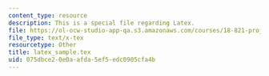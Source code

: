 ```yaml
---
content_type: resource
description: This is a special file regarding Latex.
file: https://ol-ocw-studio-app-qa.s3.amazonaws.com/courses/18-821-project-laboratory-in-mathematics-spring-2013/075dbce20e0aafda5ef5edc0905cfa4b_latex_sample.tex
file_type: text/x-tex
resourcetype: Other
title: latex_sample.tex
uid: 075dbce2-0e0a-afda-5ef5-edc0905cfa4b
---
```

